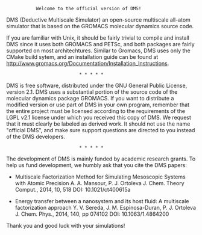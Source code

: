 
               Welcome to the official version of DMS!

DMS (Deductive Multiscale Simulator) an open-source multiscale all-atom 
simulator that is based on the GROMACS molecular dynamics source code.

If you are familiar with Unix, it should be fairly trivial to compile and
install DMS since it uses both GROMACS and PETSc, and both packages are fairly 
supported on most architechtures. Similar to Gromacs, DMS uses only the CMake 
build sytem, and an installation guide can be found at
http://www.gromacs.org/Documentation/Installation_Instructions.

                               * * * * *

DMS is free software, distributed under the GNU General
Public License, version 2.1. DMS uses a substantial portion of the source
code of the molecular dynamics package GROMACS. If you want to distribute 
a modified version or use part of DMS in your own program, remember that 
the entire project must be licensed according to the requirements of the LGPL 
v2.1 license under which you received this copy of DMS. We request that it 
must clearly be labeled as derived work. It should not use the name 
"official DMS", and make sure support questions are directed to you instead 
of the DMS developers.

                               * * * * *

The development of DMS is mainly funded by academic research grants. 
To help us fund development, we humbly ask that you cite the DMS papers:

* Multiscale Factorization Method for Simulating Mesoscopic Systems with 
  Atomic Precision
  A. A. Mansour, P. J. Ortoleva 
  J. Chem. Theory Comput., 2014, 10, 518
  DOI: 10.1021/ct400615a

* Energy transfer between a nanosystem and its host fluid: A multiscale 
  factorization approach
  Y. V. Sereda, J. M. Espinosa-Duran, P. J. Ortoleva
  J. Chem. Phys., 2014, 140, pp 074102
  DOI: 10.1063/1.4864200

Thank you and good luck with your simulations!
